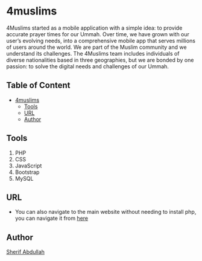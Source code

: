 # 4muslims

4Muslims started as a mobile application with a simple idea: to provide accurate prayer times for our Ummah. Over time, we have grown with our user’s evolving needs, into a comprehensive mobile app that serves millions of users around the world. We are part of the Muslim community and we understand its challenges. The 4Muslims team includes individuals of diverse nationalities based in three geographies, but we are bonded by one passion: to solve the digital needs and challenges of our Ummah.



## Table of Content
- [4muslims](#4muslims)
  * [Tools](#tools)
  * [URL](#url)
  * [Author](#author)

## Tools
1. PHP
2. CSS
3. JavaScript
4. Bootstrap
5. MySQL


## URL
* You can also navigate to the main website without needing to install php, you can navigate it from [here](http://4muslims.epizy.com)

## Author
[Sherif Abdullah](https://github.com/sherif-abdallah)
